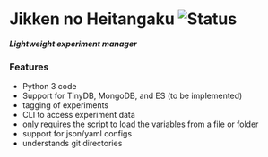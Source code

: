 # Jikken no Heitangaku     ![Status](https://travis-ci.org/outcastofmusic/jikken.svg?branch=master)

___Lightweight experiment manager___

### Features
- Python 3 code 
- Support for TinyDB, MongoDB, and ES (to be implemented)
- tagging of experiments
- CLI to access experiment data
- only requires the script to load the variables from a file or folder
- support for json/yaml configs
- understands git directories

